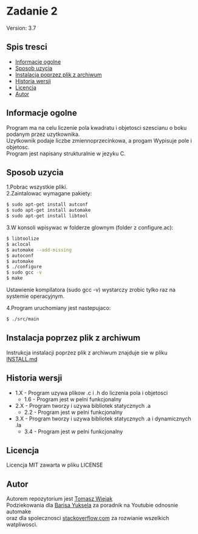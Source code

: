 # Zadanie 2
Version: 3.7
## Spis tresci
* [Informacje ogolne](#informacje-ogolne)
* [Sposob uzycia](#sposob-uzycia)
* [Instalacja poprzez plik z archiwum](#instalacja-poprzez-plik-z-archiwum)
* [Historia wersji](#historia-wersji)
* [Licencja](#licencja)
* [Autor](#autor)

## Informacje ogolne
Program ma na celu liczenie pola kwadratu i objetosci szescianu o boku podanym przez uzytkownika. \
Uzytkownik podaje liczbe zmiennoprzecinkowa, a progam Wypisuje pole i objetosc.\
Program jest napisany strukturalnie w jezyku C. 

## Sposob uzycia
1.Pobrac wszystkie pliki. \
2.Zaintalowac wymagane pakiety:
```sh
$ sudo apt-get install autconf
$ sudo apt-get install automake
$ sudo apt-get install libtool
```

3.W konsoli wpisywac w folderze glownym (folder z configure.ac):
```sh
$ libtoolize
$ aclocal
$ automake --add-missing
$ autoconf
$ automake
$ ./configure
$ sudo gcc -v
$ make
```
Ustawienie kompilatora (sudo gcc -v) wystarczy zrobic tylko raz na systemie operacyjnym.

4.Program uruchomiany jest nastepujaco:
```sh
$ ./src/main
```

## Instalacja poprzez plik z archiwum
Instrukcja instalacji poprzez plik z archiwum znajduje sie w pliku [INSTALL.md](INSTALL.md "Link do pliku INSTALL.md")

## Historia wersji
+ 1.X - Program uzywa plikow .c i .h do liczenia pola i objetosci
  + 1.6 - Program jest w pelni funkcjonalny
+ 2.X - Program tworzy i uzywa bibliotek statycznych .a
  + 2.2 - Program jest w pelni funkcjonalny
+ 3.X - Program tworzy i uzywa bibliotek statycznych .a i dynamicznych .la
  + 3.4 - Program jest w pelni funkcjonalny

## Licencja
Licencja MIT zawarta w pliku LICENSE

## Autor
Autorem repozytorium jest [Tomasz Wiejak](https://github.com/zomsik "Link do profilu github") \
Podziekowania dla [Barisa Yuksela](https://www.youtube.com/channel/UCibKclzsnnHjQZFOLuykZ1A "Kanal na Youtube") za poradnik na Youtubie odnosnie automake \
oraz dla spolecznosci [stackoverflow.com](https://stackoverflow.com/) za rozwianie wszelkich watpliwosci.
